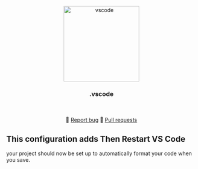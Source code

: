 <p align="center">
  <a href="https://typescript-eslint.io/">
    <img src="https://encrypted-tbn0.gstatic.com/images?q=tbn:ANd9GcTyiMD8iZTCbrnBlj-Xs5Ffzh2-X90xJi_kgg&usqp=CAU" alt="vscode" width="200" />
  </a>
</p>

<h3 align="center">.vscode</h3>

<p align="center">
  <br>
  <br>
  🔹
  <a href="https://github.com/yagnikvadi2003/.vscode/issues">Report bug</a>
  🔹
  <a href="https://github.com/yagnikvadi2003/.vscode/pulls">Pull requests</a>
</p>


## This configuration adds Then Restart VS Code
your project should now be set up to automatically format your code when you save.

